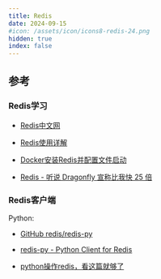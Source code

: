 ```yaml
---
title: Redis
date: 2024-09-15
#icon: /assets/icon/icons8-redis-24.png
hidden: true
index: false
---
```


<Catalog />

## 参考

### Redis学习

- [Redis中文网](https://www.redis.net.cn/)

- [Redis使用详解](https://mynamelancelot.github.io/nosql/redis.html#%E4%B8%80nosql%E7%AE%80%E4%BB%8B)

- [Docker安装Redis并配置文件启动](https://cloud.tencent.com/developer/article/1997596)

- [Redis - 听说 Dragonfly 宣称比我快 25 倍](https://juejin.cn/post/7155479877741707295)

### Redis客户端
 
Python:

- [GitHub redis/redis-py](https://github.com/redis/redis-py)

- [redis-py - Python Client for Redis](https://redis-py.readthedocs.io/en/stable/index.html#)

- [python操作redis，看这篇就够了](https://juejin.cn/post/7153194928863412231)